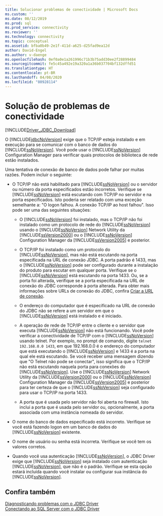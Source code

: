 ```yaml
---
title: Solucionar problemas de conectividade | Microsoft Docs
ms.custom: ''
ms.date: 08/12/2019
ms.prod: sql
ms.prod_service: connectivity
ms.reviewer: ''
ms.technology: connectivity
ms.topic: conceptual
ms.assetid: bfba0b49-2e1f-411d-a625-d25fad9ea12d
author: David-Engel
ms.author: v-daenge
ms.openlocfilehash: 0ef0a0e1a261996c71b3b75add30ee2f28899484
ms.sourcegitcommit: fe5c45a492e19a320a1a36b037704bf132dffd51
ms.translationtype: HT
ms.contentlocale: pt-BR
ms.lasthandoff: 04/08/2020
ms.locfileid: "80928114"
---
```

# <a name="troubleshooting-connectivity"></a>Solução de problemas de conectividade
[!INCLUDE[Driver_JDBC_Download](../../includes/driver_jdbc_download.md)]

  O [!INCLUDE[jdbcNoVersion](../../includes/jdbcnoversion_md.md)] exige que o TCP/IP esteja instalado e em execução para se comunicar com o banco de dados do [!INCLUDE[ssNoVersion](../../includes/ssnoversion-md.md)]. Você pode usar o [!INCLUDE[ssNoVersion](../../includes/ssnoversion-md.md)] Configuration Manager para verificar quais protocolos de biblioteca de rede estão instalados.  
  
 Uma tentativa de conexão de banco de dados pode falhar por muitas razões. Podem incluir o seguinte:  
  
-   O TCP/IP não está habilitado para [!INCLUDE[ssNoVersion](../../includes/ssnoversion-md.md)] ou o servidor ou número da porta especificados estão incorretos. Verifique se [!INCLUDE[ssNoVersion](../../includes/ssnoversion-md.md)] está escutando com TCP/IP no servidor e na porta especificados. Isto poderia ser relatado com uma exceção semelhante a: "O logon falhou. A conexão TCP/IP ao host falhou". Isso pode ser uma das seguintes situações:  
  
    -   O [!INCLUDE[ssNoVersion](../../includes/ssnoversion-md.md)] foi instalado, mas o TCP/IP não foi instalado como um protocolo de rede do [!INCLUDE[ssNoVersion](../../includes/ssnoversion-md.md)] usando o [!INCLUDE[ssNoVersion](../../includes/ssnoversion-md.md)] Network Utility da [!INCLUDE[ssVersion2000](../../includes/ssversion2000-md.md)] ou o [!INCLUDE[ssNoVersion](../../includes/ssnoversion-md.md)] Configuration Manager da [!INCLUDE[ssVersion2005](../../includes/ssversion2005-md.md)] e posterior.  
  
    -   O TCP/IP foi instalado como um protocolo do [!INCLUDE[ssNoVersion](../../includes/ssnoversion-md.md)], mas não está escutando na porta especificada na URL de conexão JDBC. A porta padrão é 1433, mas o [!INCLUDE[ssNoVersion](../../includes/ssnoversion-md.md)] pode ser configurado durante a instalação do produto para escutar em qualquer porta. Verifique se o [!INCLUDE[ssNoVersion](../../includes/ssnoversion-md.md)] está escutando na porta 1433. Ou, se a porta foi alterada, verifique se a porta especificada na URL de conexão do JDBC corresponde à porta alterada. Para obter mais informações sobre URLs de conexão do JDBC, confira [Criar a URL de conexão](../../connect/jdbc/building-the-connection-url.md).  
  
    -   O endereço do computador que é especificado na URL de conexão do JDBC não se refere a um servidor em que o [!INCLUDE[ssNoVersion](../../includes/ssnoversion-md.md)] está instalado e é iniciado.  
  
    -   A operação de rede de TCP/IP entre o cliente e o servidor que executa [!INCLUDE[ssNoVersion](../../includes/ssnoversion-md.md)] não está funcionando. Você pode verificar a conectividade de TCP/IP com o [!INCLUDE[ssNoVersion](../../includes/ssnoversion-md.md)] usando telnet. Por exemplo, no prompt de comando, digite `telnet 192.168.0.0 1433`, em que 192.168.0.0 é o endereço do computador que está executando o [!INCLUDE[ssNoVersion](../../includes/ssnoversion-md.md)] e 1433 é a porta na qual ele está escutando. Se você receber uma mensagem dizendo que "O Telnet não pode se conectar", isso significa que o TCP/IP não está escutando naquela porta para conexões do [!INCLUDE[ssNoVersion](../../includes/ssnoversion-md.md)]. Use o [!INCLUDE[ssNoVersion](../../includes/ssnoversion-md.md)] Network Utility da [!INCLUDE[ssVersion2000](../../includes/ssversion2000-md.md)] ou o [!INCLUDE[ssNoVersion](../../includes/ssnoversion-md.md)] Configuration Manager da [!INCLUDE[ssVersion2005](../../includes/ssversion2005-md.md)] e posterior para ter certeza de que o [!INCLUDE[ssNoVersion](../../includes/ssnoversion-md.md)] seja configurado para usar o TCP/IP na porta 1433.  
  
    -   A porta que é usada pelo servidor não foi aberta no firewall. Isto inclui a porta que é usada pelo servidor ou, opcionalmente, a porta associada com uma instância nomeada do servidor.  
  
-   O nome do banco de dados especificado está incorreto. Verifique se você está fazendo logon em um banco de dados do [!INCLUDE[ssNoVersion](../../includes/ssnoversion-md.md)] existente.  
  
-   O nome de usuário ou senha está incorreta. Verifique se você tem os valores corretos.  
  
-   Quando você usa autenticação [!INCLUDE[ssNoVersion](../../includes/ssnoversion-md.md)], o JDBC Driver exige que [!INCLUDE[ssNoVersion](../../includes/ssnoversion-md.md)] seja instalado com autenticação [!INCLUDE[ssNoVersion](../../includes/ssnoversion-md.md)], que não é o padrão. Verifique se esta opção estará incluída quando você instalar ou configurar sua instância do [!INCLUDE[ssNoVersion](../../includes/ssnoversion-md.md)].  
  
## <a name="see-also"></a>Confira também  
 [Diagnosticando problemas com o JDBC Driver](../../connect/jdbc/diagnosing-problems-with-the-jdbc-driver.md)   
 [Conectando ao SQL Server com o JDBC Driver](../../connect/jdbc/connecting-to-sql-server-with-the-jdbc-driver.md)  
  
  
